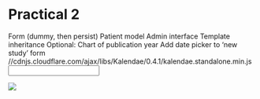 Practical 2
===========
Form (dummy, then persist)
Patient model
Admin interface
Template inheritance
Optional:
Chart of publication year
Add date picker to ‘new study’ form
//cdnjs.cloudflare.com/ajax/libs/Kalendae/0.4.1/kalendae.standalone.min.js
<input type="text" class="auto-kal">

![](https://raw.github.com/mwoodbri/django-tutorial/master/Practical-2/StudyPatient.png)
